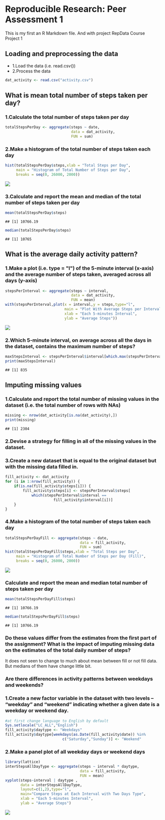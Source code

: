 # Reproducible Research: Peer Assessment 1
This is my first an R Markdown file. And with project RepData Course Project 1

## Loading and preprocessing the data
* 1.Load the data (i.e. read.csv())
* 2.Process the data


```r
dat_activity <- read.csv("activity.csv")
```

## What is mean total number of steps taken per day?

### 1.Calculate the total number of steps taken per day

```r
totalStepsPerDay <- aggregate(steps ~ date,
                              data = dat_activity,
                              FUN = sum)
```

### 2.Make a histogram of the total number of steps taken each day

```r
hist(totalStepsPerDay$steps,xlab = "Total Steps per Day",
     main = "Histogram of Total Number of Steps per Day",
     breaks = seq(0, 26000, 2000))
```

![](PA1_template_files/figure-html/histogram1-1.png)<!-- -->

### 3.Calculate and report the mean and median of the total number of steps taken per day

```r
mean(totalStepsPerDay$steps)
```

```
## [1] 10766.19
```

```r
median(totalStepsPerDay$steps)
```

```
## [1] 10765
```

## What is the average daily activity pattern?
### 1.Make a plot (i.e. type = "l") of the 5-minute interval (x-axis) and the average number of steps taken, averaged across all days (y-axis)

```r
stepsPerInterval <- aggregate(steps ~ interval,
                              data = dat_activity,
                              FUN = mean)
with(stepsPerInterval,plot(x = interval,y = steps,type="l",
                           main = "Plot With Average Steps per Interval",
                           xlab = "Each 5-minutes Interval",
                           ylab = "Average Steps"))
```

![](PA1_template_files/figure-html/plot1-1.png)<!-- -->

### 2.Which 5-minute interval, on average across all the days in the dataset, contains the maximum number of steps?

```r
maxStepsInterval <- stepsPerInterval$interval[which.max(stepsPerInterval$steps)]
print(maxStepsInterval)
```

```
## [1] 835
```

## Imputing missing values
### 1.Calculate and report the total number of missing values in the dataset (i.e. the total number of rows with NAs)

```r
missing <- nrow(dat_activity[is.na(dat_activity),])
print(missing)
```

```
## [1] 2304
```

### 2.Devise a strategy for filling in all of the missing values in the dataset. 
### 3.Create a new dataset that is equal to the original dataset but with the missing data filled in.

```r
fill_activity <- dat_activity
for (i in 1:nrow(fill_activity)) {
    if(is.na(fill_activity$steps[i])) {
        fill_activity$steps[i] <- stepsPerInterval$steps[
            which(stepsPerInterval$interval == 
                      fill_activity$interval[i])]
    }
}
```

### 4.Make a histogram of the total number of steps taken each day

```r
totalStepsPerDayFill <- aggregate(steps ~ date,
                                  data = fill_activity,
                                  FUN = sum)
hist(totalStepsPerDayFill$steps,xlab = "Total Steps per Day",
     main = "Histogram of Total Number of Steps per Day (Fill)",
     breaks = seq(0, 26000, 2000))
```

![](PA1_template_files/figure-html/histogram2-1.png)<!-- -->

### Calculate and report the mean and median total number of steps taken per day

```r
mean(totalStepsPerDayFill$steps)
```

```
## [1] 10766.19
```

```r
median(totalStepsPerDayFill$steps)
```

```
## [1] 10766.19
```

### Do these values differ from the estimates from the first part of the assignment? What is the impact of imputing missing data on the estimates of the total daily number of steps?
It does not seen to change to much about mean between fill or not fill data. But medians of them have change little bit.

### Are there differences in activity patterns between weekdays and weekends?
### 1.Create a new factor variable in the dataset with two levels – “weekday” and “weekend” indicating whether a given date is a weekday or weekend day.


```r
#at first change language to English by default
Sys.setlocale("LC_ALL","English")
fill_activity$daytype <- "Weekdays"
fill_activity$daytype[weekdays(as.Date(fill_activity$date)) %in%
                          c("Saturday","Sunday")] <- "Weekend"
```

### 2.Make a panel plot of all weekday days or weekend days

```r
library(lattice)
interStepsAllDayType <- aggregate(steps ~ interval * daytype,
                                  data = fill_activity,
                                  FUN = mean)
xyplot(steps~interval | daytype ,
       data = interStepsAllDayType,
       layout=c(1,2),type="l",
       main="Compare Steps at Each Interval with Two Days Type",
       xlab = "Each 5-minutes Interval",
       ylab = "Average Steps")
```

![](PA1_template_files/figure-html/panelplot-1.png)<!-- -->





